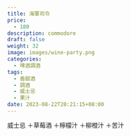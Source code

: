 ```yaml
---
title: 海軍司令
price:
  - 180
description: commodore
draft: false
weight: 32
image: images/wine-party.png
categories:
  - 啤酒調酒
tags:
  - 香甜酒
  - 調酒
  - 威士忌
  - 果汁
date: 2023-08-22T20:21:15+08:00
---
```

 威士忌 ＋草莓酒 ＋檸檬汁 ＋柳橙汁 ＋苦汁